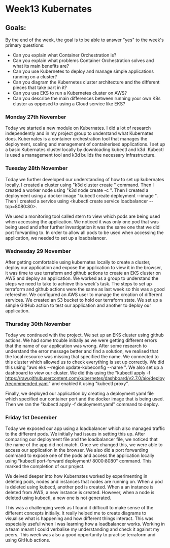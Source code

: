<h1>Week13 Kubernates</h1>

<h2>Goals:</h2>

By the end of the week, the goal is to be able to answer "yes" to the week's primary questions:
- Can you explain what Container Orchestration is?
- Can you explain what problems Container Orchestration solves and what its main benefits are?
- Can you use Kubernetes to deploy and manage simple applications running on a cluster?
- Can you diagram the Kubernetes cluster architecture and the different pieces that take part in it?
- Can you use EKS to run a Kubernetes cluster on AWS?
- Can you describe the main differences between running your own K8s cluster as opposed to using a Cloud service like EKS?


<h3>Monday 27th November</h3>

Today we started a new module on Kubernates. I did a lot of research independently and in my project group to understand what Kubernates does. Kubernates is a container orchestration tool that manages the deployment, scaling and management of containerised applications. I set up a basic Kubernates cluster locally by downloading kubectl and k3d. Kubectl is used a management tool and k3d builds the necessary infrastructure. 

<h3>Tuesday 28th November</h3>

Today we further developed our understanding of how to set up kubernates locally. I created a cluster using "k3d cluster create <cluster name>" command. Then I created a worker node using "k3d node create <node name> -c <cluster name>". Then I created a deployment using a docker image "kubectl create deployment <name of deployment> --image <name of image>". Then I created a service using <kubectl create service loadbalancer <name of deployment> --tcp=8080:80>.

We used a monitoring tool called stern to view which pods are being used when accessing the application. We noticed it was only one pod that was being used and after further investigation it was the same one that we did port forwarding to. In order to allow all pods to be used when accessing the application, we needed to set up a loadbalancer. 

<h3>Wednesday 29 November</h3>

After getting comfortable using kubernates locally to create a cluster, deploy our application and expose the application to view it in the browser, it was time to use terraform and github actions to create an EKS cluster on AWS and deploy an application. We worked as a group to understand the steps we need to take to achieve this week's task. The steps to set up terraform and github actions were the same as last week so this was a good referesher. We configured an AWS user to manage the creation of different services. We created an S3 bucket to hold our terraform state. We set up a simple GitHub action to test our application and another to deploy our application. 

<h3>Thursday 30th November</h3>

Today we continued with the project. We set up an EKS cluster using github actions. We had some trouble initially as we were getting different errors that the name of our application was wrong. After some research to understand the error message better and find a solution, we realised that the local resource was missing that specified the name. We connected to this cluster which allowed us to check everything is set up correctly. We did this using "aws eks --region <region name> update-kubeconfig --name <cluster name>". We also set up a dashboard to view our cluster. We did this using the "kubectl apply -f https://raw.githubusercontent.com/kubernetes/dashboard/v2.7.0/aio/deploy/recommended.yaml" and enabled it using "kubectl proxy".

Finally, we deployed our application by creating a deployment yaml file which specified our container port and the docker image that is being used. Then we ran the "kubectl apply -f deployment.yaml" command to deploy. 

<h3>Friday 1st December</h3>

Today we exposed our app using a loadbalancer which also managed traffic to the different pods. We initially had issues in setting this up. After comparing our deployment file and the loadbalancer file, we noticed that the name of the app did not match. Once we changed this, we were able to access our application in the browser. We also did a port forwarding command to expose one of the pods and access the application locally using "kubectl port-forward deployment/<name of deployment> 8000:8080" command. This marked the completion of our project.

We delved deeper into how Kubernates worked by experimenting in deleting pods, nodes and instances that nodes are running on. When a pod is deleted using kubectl, another pod is created. When a an instance is deleted from AWS, a new instance is created. However, when a node is deleted using kubectl, a new one is not generated. 

This was a challenging week as I found it difficult to make sense of the different concepts initially. It really helped me to create diagrams to visualise what is happening and how different things interact. This was especially useful when I was learning how a loadbalancer works. Working in a team meant I could verbalise my understanding and check it against my peers. This week was also a good opportunity to practise terraform and using GitHub actions. 
